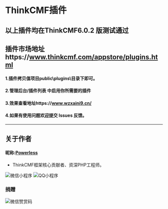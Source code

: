 # ThinkCMF插件
## 以上插件均在ThinkCMF6.0.2 版测试通过
## 插件市场地址https://www.thinkcmf.com/appstore/plugins.html
#### 1.插件拷贝值项目public\plugins\目录下即可。
#### 2.管理后台/插件列表 中启用你所需要的插件
#### 3.效果查看地址https://www.wzxaini9.cn/
#### 4.如果有使用问题欢迎提交 Issues 反馈。


---
## 关于作者
#### 昵称:[Powerless](https://wzxaini9.cn)
 * ThinkCMF框架核心贡献者、资深PHP工程师。

![微信小程序](https://cdn.wzxaini9.cn/themes/wzxaini9/public/assets/code/wxxcx.jpg "微信小程序")
![QQ小程序](https://cdn.wzxaini9.cn/themes/wzxaini9/public/assets/code/qqxcx.png "QQ小程序")

### 捐赠
![微信赞赏码](https://cdn.wzxaini9.cn/themes/wzxaini9/public/assets/code/wzx-wxreward.jpg "微信小程序")